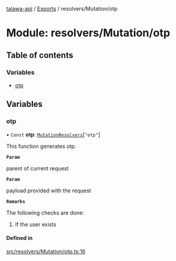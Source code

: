 [talawa-api](../README.md) / [Exports](../modules.md) / resolvers/Mutation/otp

# Module: resolvers/Mutation/otp

## Table of contents

### Variables

- [otp](resolvers_Mutation_otp.md#otp)

## Variables

### otp

• `Const` **otp**: [`MutationResolvers`](types_generatedGraphQLTypes.md#mutationresolvers)[``"otp"``]

This function generates otp.

**`Param`**

parent of current request

**`Param`**

payload provided with the request

**`Remarks`**

The following checks are done:
1. If the user exists

#### Defined in

[src/resolvers/Mutation/otp.ts:16](https://github.com/PalisadoesFoundation/talawa-api/blob/0deccac/src/resolvers/Mutation/otp.ts#L16)

